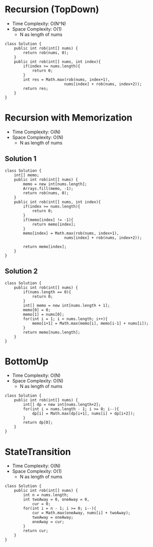 # Recursion (TopDown)
* Time Complexity: O(N^N)
* Space Complexity: O(1)
	* N as length of nums

```
class Solution {
    public int rob(int[] nums) {
        return rob(nums, 0);
    }
    public int rob(int[] nums, int index){
        if(index >= nums.length){
            return 0;
        }
        int res = Math.max(rob(nums, index+1),
                          nums[index] + rob(nums, index+2));
        return res;
    }
}
```

# Recursion with Memorization
* Time Complexity: O(N)
* Space Complexity: O(N)
	* N as length of nums
## Solution 1
```
class Solution {
    int[] memo;
    public int rob(int[] nums) {
        memo = new int[nums.length];
        Arrays.fill(memo, -1);
        return rob(nums, 0);
    }
    public int rob(int[] nums, int index){
        if(index >= nums.length){
            return 0;
        }
        if(memo[index] != -1){
            return memo[index];
        }
        memo[index] = Math.max(rob(nums, index+1),
                          nums[index] + rob(nums, index+2));
        
        return memo[index];
    }
}
```

## Solution 2
```
class Solution {
    public int rob(int[] nums) {
        if(nums.length == 0){
            return 0;
        }
        int[] memo = new int[nums.length + 1];
        memo[0] = 0;
        memo[1] = nums[0];
        for(int i = 1; i < nums.length; i++){
            memo[i+1] = Math.max(memo[i], memo[i-1] + nums[i]);
        }
        return memo[nums.length];
    }
}
```
# BottomUp
* Time Complexity: O(N)
* Space Complexity: O(N)
	* N as length of nums
```
class Solution {
    public int rob(int[] nums) {
        int[] dp = new int[nums.length+2];
        for(int i = nums.length - 1; i >= 0; i--){
            dp[i] = Math.max(dp[i+1], nums[i] + dp[i+2]);
        }
        return dp[0];
    }
}
```
# StateTransition
* Time Complexity: O(N)
* Space Complexity: O(1)
	* N as length of nums

```
class Solution {
    public int rob(int[] nums) {
        int n = nums.length;
        int twoAway = 0, oneAway = 0,
            cur = 0;
        for(int i = n - 1; i >= 0; i--){
            cur = Math.max(oneAway, nums[i] + twoAway);
            twoAway = oneAway;
            oneAway = cur;
        }
        return cur;
    }
}
```